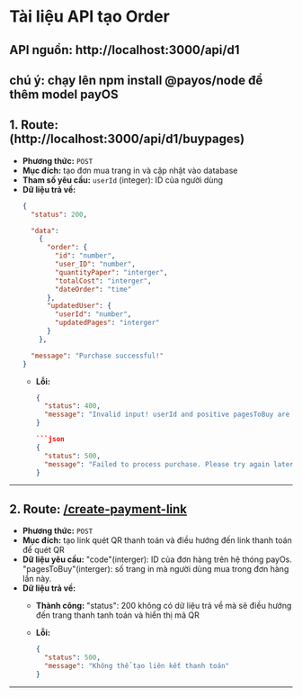 # Tài liệu API tạo Order

API nguồn: http://localhost:3000/api/d1
---
## chú ý: chạy lên npm install @payos/node để thêm model payOS
## 1. Route: **(http://localhost:3000/api/d1/buypages)**
- **Phương thức:** `POST` 
- **Mục đích:** tạo đơn mua trang in và cập nhật vào database
- **Tham số yêu cầu:** `userId` (integer): ID của người dùng
- **Dữ liệu trả về:**
    ```json
    {
      "status": 200,

      "data": 
        {
          "order": {
            "id": "number",
            "user_ID": "number",
            "quantityPaper": "interger",
            "totalCost": "interger",
            "dateOrder": "time"
          },
          "updatedUser": {
            "userId": "number",
            "updatedPages": "interger"
          }
        },

      "message": "Purchase successful!"
    }
    ```
  - **Lỗi:**
    ```json
    {
      "status": 400,
      "message": "Invalid input! userId and positive pagesToBuy are required."
    }

    ```json
    {
      "status": 500,
      "message": "Failed to process purchase. Please try again later."
    }

---

## 2. Route: **[/create-payment-link](http://localhost:3000/api/d1/create-payment-link)** 

- **Phương thức:** `POST`
- **Mục đích:** tạo link quét QR thanh toán và điều hướng đến link thanh toán để quét QR
- **Dữ liệu yêu cầu:**
       "code"(interger): ID của đơn hàng trên hệ thóng payOs.
       "pagesToBuy"(interger): số trang in mà người dùng mua trong đơn hàng lần này.
- **Dữ liệu trả về:**
  - **Thành công:**
        "status": 200
        không có dữ liệu trả về mà sẽ điều hướng đến trang thanh tanh toán và hiển thị mã QR

  - **Lỗi:**
    ```json
    {
      "status": 500,
      "message": "Không thể tạo liên kết thanh toán"
    }
    ```

---

